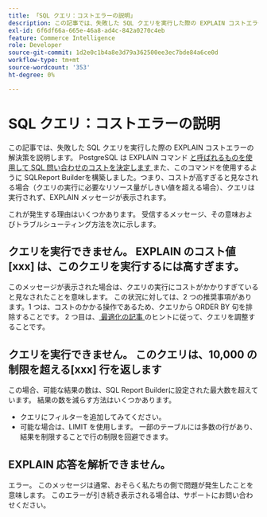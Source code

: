```yaml
---
title: 「SQL クエリ：コストエラーの説明」
description: この記事では、失敗した SQL クエリを実行した際の EXPLAIN コストエラーの解決策を説明します。 PostgreSQL は、[EXPLAIN コマンド ] （https://www.postgresql.org/docs/9.5/static/using-explain.html）と呼ばれるものを使用して、SQL クエリのコストを決定します。 また、このコマンドを使用するように SQLReport Builderを構築しました。つまり、コストが高すぎると見なされる場合（クエリの実行に必要なリソース量がしきい値を超える場合）、クエリは実行されず、EXPLAIN メッセージが表示されます。
exl-id: 6f6df66a-665e-46a8-ad4c-842a0270c4eb
feature: Commerce Intelligence
role: Developer
source-git-commit: 1d2e0c1b4a8e3d79a362500ee3ec7bde84a6ce0d
workflow-type: tm+mt
source-wordcount: '353'
ht-degree: 0%

---
```


# SQL クエリ：コストエラーの説明

この記事では、失敗した SQL クエリを実行した際の EXPLAIN コストエラーの解決策を説明します。 PostgreSQL は EXPLAIN コマンド [ と呼ばれるものを使用して SQL 問い合わせのコストを決定します ](https://www.postgresql.org/docs/9.5/static/using-explain.html) また、このコマンドを使用するように SQLReport Builderを構築しました。つまり、コストが高すぎると見なされる場合（クエリの実行に必要なリソース量がしきい値を超える場合）、クエリは実行されず、EXPLAIN メッセージが表示されます。

これが発生する理由はいくつかあります。 受信するメッセージ、その意味およびトラブルシューティング方法を次に示します。

## クエリを実行できません。 EXPLAIN のコスト値\[xxx\] は、このクエリを実行するには高すぎます。

このメッセージが表示された場合は、クエリの実行にコストがかかりすぎていると見なされたことを意味します。 この状況に対しては、2 つの推奨事項があります。1 つは、コストのかかる操作であるため、クエリから ORDER BY 句を排除することです。 2 つ目は、[ 最適化の記事 ](https://experienceleague.adobe.com/docs/commerce-business-intelligence/mbi/best-practices/data/optimizing-your-sql-queries.html) のヒントに従って、クエリを調整することです。

## クエリを実行できません。 このクエリは、10,000 の制限を超える\[xxx\] 行を返します

この場合、可能な結果の数は、SQL Report Builderに設定された最大数を超えています。 結果の数を減らす方法はいくつかあります。

* クエリにフィルターを追加してみてください。
* 可能な場合は、LIMIT を使用します。 一部のテーブルには多数の行があり、結果を制限することで行の制限を回避できます。

## EXPLAIN 応答を解析できません。

エラー。 このメッセージは通常、おそらく私たちの側で問題が発生したことを意味します。 このエラーが引き続き表示される場合は、サポートにお問い合わせください。
